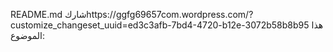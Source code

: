 README.md
شاركhttps://ggfg69657com.wordpress.com/?customize_changeset_uuid=ed3c3afb-7bd4-4720-b12e-3072b58b8b95 هذا الموضوع:
